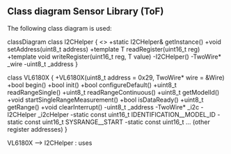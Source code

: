 ## Class diagram Sensor Library (ToF)

The following class diagram is used:

classDiagram
class I2CHelper {
    <<Singleton>>
    +static I2CHelper& getInstance()
    +void setAddress(uint8_t address)
    +template <typename T> T readRegister(uint16_t reg)
    +template <typename T> void writeRegister(uint16_t reg, T value)
    -I2CHelper()
    -TwoWire* _wire
    -uint8_t _address
}

class VL6180X {
    +VL6180X(uint8_t address = 0x29, TwoWire* wire = &Wire)
    +bool begin()
    +bool init()
    +bool configureDefault()
    +uint8_t readRangeSingle()
    +uint8_t readRangeContinuous()
    +uint8_t getModelId()
    +void startSingleRangeMeasurement()
    +bool isDataReady()
    +uint8_t getRange()
    +void clearInterrupt()
    -uint8_t _address
    -TwoWire* _i2c
    -I2CHelper _i2cHelper
    -static const uint16_t IDENTIFICATION__MODEL_ID
    -static const uint16_t SYSRANGE__START
    -static const uint16_t ... (other register addresses)
}

VL6180X --> I2CHelper : uses
